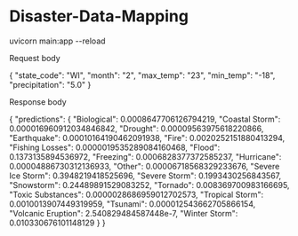 # Disaster-Data-Mapping

uvicorn main:app --reload

Request body

{
    "state_code": "WI",
    "month": "2",
    "max_temp": "23",
    "min_temp": "-18",
    "precipitation": "5.0"
}

Response body
 
{
  "predictions": {
    "Biological": 0.0008647706126794219,
    "Coastal Storm": 0.000016960912034846842,
    "Drought": 0.00009563975618220866,
    "Earthquake": 0.00010164190462091938,
    "Fire": 0.0020252151880413294,
    "Fishing Losses": 0.0000019535289084160468,
    "Flood": 0.1373135894536972,
    "Freezing": 0.0006828377372585237,
    "Hurricane": 0.00004886730312136933,
    "Other": 0.00006718568329233676,
    "Severe Ice Storm": 0.3948219418525696,
    "Severe Storm": 0.1993430256843567,
    "Snowstorm": 0.24489891529083252,
    "Tornado": 0.008369700983166695,
    "Toxic Substances": 0.0000028686959012702573,
    "Tropical Storm": 0.0010013907449319959,
    "Tsunami": 0.000012543662705866154,
    "Volcanic Eruption": 2.540829484587448e-7,
    "Winter Storm": 0.010330676101148129
  }
}
